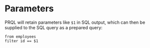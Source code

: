 # Parameters

PRQL will retain parameters like `$1` in SQL output, which can then be supplied
to the SQL query as a prepared query:

```prql
from employees
filter id == $1
```
